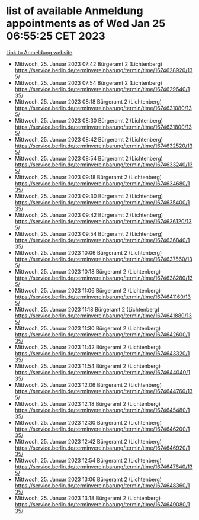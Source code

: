 # list of available Anmeldung appointments as of Wed Jan 25 06:55:25 CET 2023
[Link to Anmeldung website](https://service.berlin.de/terminvereinbarung/termin/tag.php?termin=0&anliegen[]=120686&dienstleisterlist=122210,122217,327316,122219,327312,122227,327314,122231,327346,122243,327348,122252,329742,122260,329745,122262,329748,122254,329751,122271,327278,122273,327274,122277,327276,330436,122280,327294,122282,327290,122284,327292,327539,122291,327270,122285,327266,122286,327264,122296,327268,150230,329760,122301,327282,122297,327286,122294,327284,122312,329763,122314,329775,122304,327330,122311,327334,122309,327332,122281,327352,122279,329772,122276,327324,122274,327326,122267,329766,122246,327318,122251,327320,122257,327322,122208,327298,122226,327300,121362,121364&herkunft=http%3A%2F%2Fservice.berlin.de%2Fdienstleistung%2F120686%2F)
- Mittwoch, 25. Januar 2023 07:42 Bürgeramt 2 (Lichtenberg) https://service.berlin.de/terminvereinbarung/termin/time/1674628920/135/
- Mittwoch, 25. Januar 2023 07:54 Bürgeramt 2 (Lichtenberg) https://service.berlin.de/terminvereinbarung/termin/time/1674629640/135/
- Mittwoch, 25. Januar 2023 08:18 Bürgeramt 2 (Lichtenberg) https://service.berlin.de/terminvereinbarung/termin/time/1674631080/135/
- Mittwoch, 25. Januar 2023 08:30 Bürgeramt 2 (Lichtenberg) https://service.berlin.de/terminvereinbarung/termin/time/1674631800/135/
- Mittwoch, 25. Januar 2023 08:42 Bürgeramt 2 (Lichtenberg) https://service.berlin.de/terminvereinbarung/termin/time/1674632520/135/
- Mittwoch, 25. Januar 2023 08:54 Bürgeramt 2 (Lichtenberg) https://service.berlin.de/terminvereinbarung/termin/time/1674633240/135/
- Mittwoch, 25. Januar 2023 09:18 Bürgeramt 2 (Lichtenberg) https://service.berlin.de/terminvereinbarung/termin/time/1674634680/135/
- Mittwoch, 25. Januar 2023 09:30 Bürgeramt 2 (Lichtenberg) https://service.berlin.de/terminvereinbarung/termin/time/1674635400/135/
- Mittwoch, 25. Januar 2023 09:42 Bürgeramt 2 (Lichtenberg) https://service.berlin.de/terminvereinbarung/termin/time/1674636120/135/
- Mittwoch, 25. Januar 2023 09:54 Bürgeramt 2 (Lichtenberg) https://service.berlin.de/terminvereinbarung/termin/time/1674636840/135/
- Mittwoch, 25. Januar 2023 10:06 Bürgeramt 2 (Lichtenberg) https://service.berlin.de/terminvereinbarung/termin/time/1674637560/135/
- Mittwoch, 25. Januar 2023 10:18 Bürgeramt 2 (Lichtenberg) https://service.berlin.de/terminvereinbarung/termin/time/1674638280/135/
- Mittwoch, 25. Januar 2023 11:06 Bürgeramt 2 (Lichtenberg) https://service.berlin.de/terminvereinbarung/termin/time/1674641160/135/
- Mittwoch, 25. Januar 2023 11:18 Bürgeramt 2 (Lichtenberg) https://service.berlin.de/terminvereinbarung/termin/time/1674641880/135/
- Mittwoch, 25. Januar 2023 11:30 Bürgeramt 2 (Lichtenberg) https://service.berlin.de/terminvereinbarung/termin/time/1674642600/135/
- Mittwoch, 25. Januar 2023 11:42 Bürgeramt 2 (Lichtenberg) https://service.berlin.de/terminvereinbarung/termin/time/1674643320/135/
- Mittwoch, 25. Januar 2023 11:54 Bürgeramt 2 (Lichtenberg) https://service.berlin.de/terminvereinbarung/termin/time/1674644040/135/
- Mittwoch, 25. Januar 2023 12:06 Bürgeramt 2 (Lichtenberg) https://service.berlin.de/terminvereinbarung/termin/time/1674644760/135/
- Mittwoch, 25. Januar 2023 12:18 Bürgeramt 2 (Lichtenberg) https://service.berlin.de/terminvereinbarung/termin/time/1674645480/135/
- Mittwoch, 25. Januar 2023 12:30 Bürgeramt 2 (Lichtenberg) https://service.berlin.de/terminvereinbarung/termin/time/1674646200/135/
- Mittwoch, 25. Januar 2023 12:42 Bürgeramt 2 (Lichtenberg) https://service.berlin.de/terminvereinbarung/termin/time/1674646920/135/
- Mittwoch, 25. Januar 2023 12:54 Bürgeramt 2 (Lichtenberg) https://service.berlin.de/terminvereinbarung/termin/time/1674647640/135/
- Mittwoch, 25. Januar 2023 13:06 Bürgeramt 2 (Lichtenberg) https://service.berlin.de/terminvereinbarung/termin/time/1674648360/135/
- Mittwoch, 25. Januar 2023 13:18 Bürgeramt 2 (Lichtenberg) https://service.berlin.de/terminvereinbarung/termin/time/1674649080/135/

